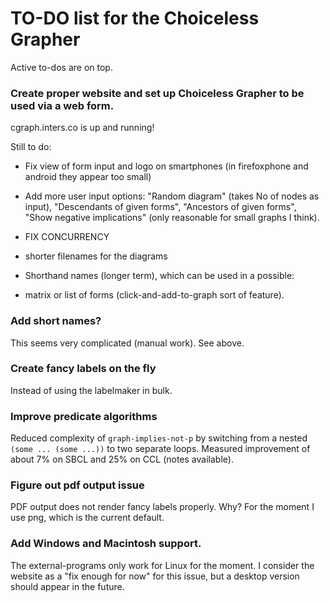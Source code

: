 # TO-DO list for the Choiceless Grapher

Active to-dos are on top.

### Create proper website and set up Choiceless Grapher to be used via a web form.

cgraph.inters.co is up and running!

Still to do:

* Fix view of form input and logo on smartphones (in firefoxphone and android they appear too small)

* Add more user input options: "Random diagram" (takes No of nodes as input), "Descendants of given forms", "Ancestors of given forms", "Show negative implications" (only reasonable for small graphs I think).

* FIX CONCURRENCY

* shorter filenames for the diagrams

* Shorthand names (longer term), which can be used in a possible:

* matrix or list of forms (click-and-add-to-graph sort of feature).


### Add short names?

This seems very complicated (manual work). See above.

### Create fancy labels on the fly

Instead of using the labelmaker in bulk.

### Improve predicate algorithms

Reduced complexity of `graph-implies-not-p` by switching from a nested `(some ... (some ...))` to two separate loops. Measured improvement of about 7% on SBCL and 25% on CCL (notes available).

### Figure out pdf output issue

PDF output does not render fancy labels properly. Why?
For the moment I use png, which is the current default. 

### Add Windows and Macintosh support.

The external-programs only work for Linux for the moment. I consider the website as a "fix enough for now" for this issue, but a desktop version should appear in the future.



